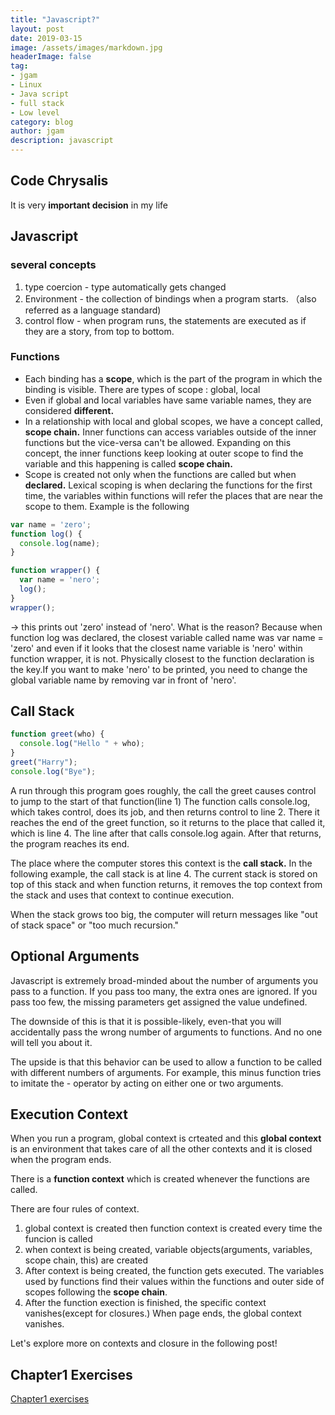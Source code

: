 ```yaml
---
title: "Javascript?"
layout: post
date: 2019-03-15
image: /assets/images/markdown.jpg
headerImage: false
tag:
- jgam
- Linux
- Java script
- full stack
- Low level
category: blog
author: jgam
description: javascript
---
```


## Code Chrysalis
It is very **important decision** in my life

## Javascript

### several concepts
1. type coercion - type automatically gets changed
2. Environment - the collection of bindings when a program starts. （also referred as a language standard)
3. control flow - when program runs, the statements are executed as if they are a story, from top to bottom.

### Functions
* Each binding has a **scope**, which is the part of the program in which the binding is visible. There are types of scope : global, local
* Even if global and local variables have same variable names, they are considered **different.**
*  In a relationship with local and global scopes, we have a concept called, **scope chain.** Inner functions can access variables outside of the inner functions but the vice-versa can't be allowed. Expanding on this concept, the inner functions keep looking at outer scope to find the variable and this happening is called **scope chain.**
*  Scope is created not only when the functions are called but when **declared.** Lexical scoping is when declaring the functions for the first time, the variables within functions will refer the places that are near the scope to them. Example is the following
```javascript
var name = 'zero';
function log() {
  console.log(name);
}

function wrapper() {
  var name = 'nero';
  log();
}
wrapper();
```
-> this prints out 'zero' instead of 'nero'. What is the reason? Because when function log was declared, the closest variable called name was var name = 'zero' and even if it looks that the closest name variable is 'nero' within function wrapper, it is not. Physically closest to the function declaration is the key.If you want to make 'nero' to be printed, you need to change the global variable name by removing var in front of 'nero'.

## Call Stack
```javascript
function greet(who) {
  console.log("Hello " + who);
}
greet("Harry");
console.log("Bye");
```

A run through this program goes roughly, the call the greet causes control to jump to the start of that function(line 1) The function calls console.log, which takes control, does its job, and then returns control to line 2. There it reaches the end of the greet function, so it returns to the place that called it, which is line 4. The line after that calls console.log again. After that returns, the program reaches its end.

The place where the computer stores this context is the **call stack.** In the following example, the call stack is at line 4. The current stack is stored on top of this stack and when function returns, it removes the top context from the stack and uses that context to continue execution.

When the stack grows too big, the computer will return messages like "out of stack space" or "too much recursion." 

## Optional Arguments

Javascript is extremely broad-minded about the number of arguments you pass to a function. If you pass too many, the extra ones are ignored. If you pass too few, the missing parameters get assigned the value undefined.

The downside of this is that it is possible-likely, even-that you will accidentally pass the wrong number of arguments to functions. And no one will tell you about it.

The upside is that this behavior can be used to allow a function to be called with different numbers of arguments. For example, this minus function tries to imitate the - operator by acting on either one or two arguments.

## Execution Context

When you run a program, global context is crteated and this **global context** is an environment that takes care of all the other contexts and it is closed when the program ends.

There is a **function context** which is created whenever the functions are called.

There are four rules of context.
1. global context is created then function context is created every time the funcion is called
2. when context is being created, variable objects(arguments, variables, scope chain, this) are created
3. After context is being created, the function gets executed. The variables used by functions find their values within the functions and outer side of scopes following the **scope chain**.
4. After the function exection is finished, the specific context vanishes(except for closures.) When page ends, the global context vanishes.

Let's explore more on contexts and closure in the following post!


## Chapter1 Exercises
[Chapter1 exercises](https://github.com/jgam/EloquentJavascript)